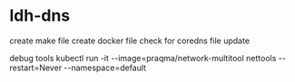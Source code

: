 # ldh-dns

create make file
create docker file
check for coredns file update



debug tools
kubectl run -it --image=praqma/network-multitool nettools --restart=Never --namespace=default
